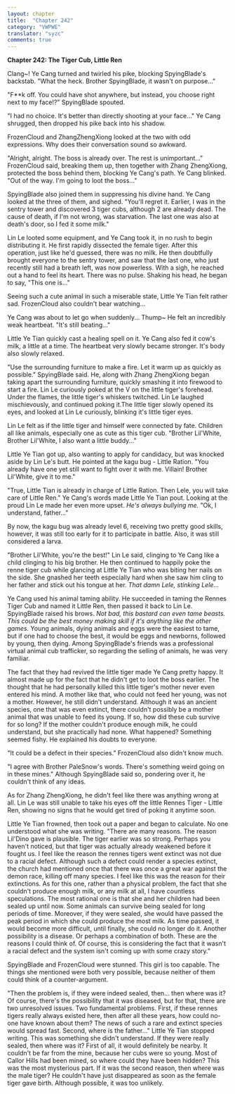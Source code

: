 ```yaml
---
layout: chapter
title:  "Chapter 242"
category: "VWPWE"
translator: "syzc"
comments: true
---
```


**Chapter 242: The Tiger Cub, Little Ren**

Clang~! Ye Cang turned and twirled his pike, blocking SpyingBlade's backstab. "What the heck. Brother SpyingBlade, it wasn't on purpose..."

"F\*\*k off. You could have shot anywhere, but instead, you choose right next to my face!?" SpyingBlade spouted.

"I had no choice. It's better than directly shooting at your face..." Ye Cang shrugged, then dropped his pike back into his shadow. 

FrozenCloud and ZhangZhengXiong looked at the two with odd expressions. Why does their conversation sound so awkward.

"Alright, alright. The boss is already over. The rest is unimportant..." FrozenCloud said, breaking them up, then together with Zhang ZhengXiong, protected the boss behind them, blocking Ye Cang's path. Ye Cang blinked. "Out of the way. I'm going to loot the boss..."

SpyingBlade also joined them in suppressing his divine hand. Ye Cang looked at the three of them, and sighed. "You'll regret it. Earlier, I was in the sentry tower and discovered 3 tiger cubs, although 2 are already dead. The cause of death, if I'm not wrong, was starvation. The last one was also at death's door, so I fed it some milk."

Lin Le looted some equipment, and Ye Cang took it, in no rush to begin distributing it. He first rapidly dissected the female tiger. After this operation, just like he'd guessed, there was no milk. He then doubtfully brought everyone to the sentry tower, and saw that the last one, who just recently still had a breath left, was now powerless. With a sigh, he reached out a hand to feel its heart. There was no pulse. Shaking his head, he began to say, "This one is..."

Seeing such a cute animal in such a miserable state, Little Ye Tian felt rather sad. FrozenCloud also couldn't bear watching...

Ye Cang was about to let go when suddenly... Thump~ He felt an incredibly weak heartbeat. "It's still beating..."

Little Ye Tian quickly cast a healing spell on it. Ye Cang also fed it cow's milk, a little at a time. The heartbeat very slowly became stronger. It's body also slowly relaxed.

"Use the surrounding furniture to make a fire. Let it warm up as quickly as possible." SpyingBlade said. He, along with Zhang ZhengXiong began taking apart the surrounding furniture, quickly smashing it into firewood to start a fire. Lin Le curiously poked at the V on the little tiger's forehead. Under the flames, the little tiger's whiskers twitched. Lin Le laughed mischievously, and continued poking it.The little tiger slowly opened its eyes, and looked at Lin Le curiously, blinking it's little tiger eyes.

Lin Le felt as if the little tiger and himself were connected by fate. Children all like animals, especially one as cute as this tiger cub. "Brother Lil'White, Brother Lil'White, I also want a little buddy..."

Little Ye Tian got up, also wanting to apply for candidacy, but was knocked aside by Lin Le's butt. He pointed at the kagu bug - Little Ration. "You already have one yet still want to fight over it with me. Villain! Brother Lil'White, give it to me."

"True, Little Tian is already in charge of Little Ration. Then Lele, you will take care of Little Ren." Ye Cang's words made Little Ye Tian pout. Looking at the proud Lin Le made her even more upset. *He's always bullying me.* "Ok, I understand, father..."

By now, the kagu bug was already level 6, receiving two pretty good skills, however, it was still too early for it to participate in battle. Also, it was still considered a larva.

"Brother Lil'White, you're the best!" Lin Le said, clinging to Ye Cang like a child clinging to his big brother. He then continued to happily poke the renne tiger cub while glancing at Little Ye Tian who was biting her nails on the side. She gnashed her teeth especially hard when she saw him cling to her father and stick out his tongue at her. *That damn Lele, stinking Lele...*

Ye Cang used his animal taming ability. He succeeded in taming the Rennes Tiger Cub and named it Little Ren, then passed it back to Lin Le. SpyingBlade raised his brows. *Not bad, this bastard can even tame beasts. This could be the best money making skill if it's anything like the other games.* Young animals, dying animals and eggs were the easiest to tame, but if one had to choose the best, it would be eggs and newborns, followed by young, then dying. Among SpyingBlade's friends was a professional virtual animal cub trafficker, so regarding the selling of animals, he was very familiar.

The fact that they had revived the little tiger made Ye Cang pretty happy. It almost made up for the fact that he didn't get to loot the boss earlier. The thought that he had personally killed this little tiger's mother never even entered his mind. A mother like that, who could not feed her young, was not a mother. However, he still didn't understand. Although it was an ancient species, one that was even extinct, there couldn't possibly be a mother animal that was unable to feed its young. If so, how did these cub survive for so long? If the mother couldn't produce enough milk, he could understand, but she practically had none. What happened? Something seemed fishy. He explained his doubts to everyone.

"It could be a defect in their species." FrozenCloud also didn't know much.

"I agree with Brother PaleSnow's words. There's something weird going on in these mines." Although SpyingBlade said so, pondering over it, he couldn't think of any ideas.

As for Zhang ZhengXiong, he didn't feel like there was anything wrong at all. Lin Le was still unable to take his eyes off the little Rennes Tiger - Little Ren, showing no signs that he would get tired of poking it anytime soon.

Little Ye Tian frowned, then took out a paper and began to calculate. No one understood what she was writing. "There are many reasons. The reason Lil'Dino gave is plausible. The tiger earlier was so strong. Perhaps you haven't noticed, but that tiger was actually already weakened before it fought us. I feel like the reason the rennes tigers went extinct was not due to a racial defect. Although such a defect could render a species extinct, the church had mentioned once that there was once a great war against the demon race, killing off many species. I feel like this was the reason for their extinctions. As for this one, rather than a physical problem, the fact that she couldn't produce enough milk, or any milk at all, I have countless speculations. The most rational one is that she and her children had been sealed up until now. Some animals can survive being sealed for long periods of time. Moreover, if they were sealed, she would have passed the peak period in which she could produce the most milk. As time passed, it would become more difficult, until finally, she could no longer do it. Another possibility is a disease. Or perhaps a combination of both. These are the reasons I could think of. Of course, this is considering the fact that it wasn't a racial defect and the system isn't coming up with some crazy story."

SpyingBlade and FrozenCloud were stunned. This girl is too capable. The things she mentioned were both very possible, because neither of them could think of a counter-argument.

"Then the problem is, if they were indeed sealed, then... then where was it? Of course, there's the possibility that it was diseased, but for that, there are two unresolved issues. Two fundamental problems. First, if these rennes tigers really always existed here, then after all these years, how could no-one have known about them? The news of such a rare and extinct species would spread fast. Second, where is the father..." Little Ye Tian stopped writing. This was something she didn't understand. If they were really sealed, then where was it? First of all, it would definitely be nearby. It couldn't be far from the mine, because her cubs were so young. Most of Callor Hills had been mined, so where could they have been hidden? This was the most mysterious part. If it was the second reason, then where was the male tiger? He couldn't have just disappeared as soon as the female tiger gave birth. Although possible, it was too unlikely.
